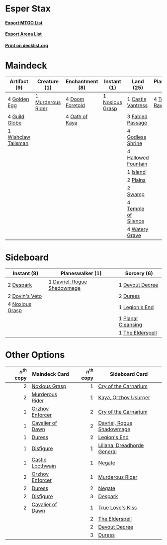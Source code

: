 # Esper Stax

#### [Export MTGO List](../collection/Esper%20Stax/Esper%20Stax.txt)
#### [Export Arena List](../collection/Esper%20Stax/Esper%20Stax_arena.txt)
#### [Print on decklist.org](http://decklist.org/?deckmain=1%09Castle%20Vantress%0A3%09Dance%20of%20the%20Manse%0A4%09Doom%20Foretold%0A3%09Fabled%20Passage%0A4%09Godless%20Shrine%0A4%09Golden%20Egg%0A4%09Guild%20Globe%0A4%09Hallowed%20Fountain%0A1%09Island%0A4%09Kaya's%20Wrath%0A1%09Murderous%20Rider%0A1%09Noxious%20Grasp%0A4%09Oath%20of%20Kaya%0A2%09Plains%0A1%09Planar%20Cleansing%0A2%09Swamp%0A4%09Teferi,%20Time%20Raveler%0A4%09Temple%20of%20Silence%0A4%09Thought%20Erasure%0A4%09Watery%20Grave%0A1%09Wishclaw%20Talisman&deckside=1%09Davriel,%20Rogue%20Shadowmage%0A2%09Despark%0A1%09Devout%20Decree%0A2%09Dovin's%20Veto%0A2%09Duress%0A1%09Legion's%20End%0A4%09Noxious%20Grasp%0A1%09Planar%20Cleansing%0A1%09The%20Elderspell)
# Maindeck

|                                         Artifact (9)                                         |                                        Creature (1)                                        |                                     Enchantment (8)                                      |                                       Instant (1)                                        |                                          Land (25)                                           |                                        Planeswalker (4)                                         |                                         Sorcery (12)                                          |
|----------------------------------------------------------------------------------------------|--------------------------------------------------------------------------------------------|------------------------------------------------------------------------------------------|------------------------------------------------------------------------------------------|----------------------------------------------------------------------------------------------|-------------------------------------------------------------------------------------------------|-----------------------------------------------------------------------------------------------|
|4 [Golden Egg](http://gatherer.wizards.com/Pages/Card/Details.aspx?multiverseid=473182)       |1 [Murderous Rider](http://gatherer.wizards.com/Pages/Card/Details.aspx?multiverseid=473059)|4 [Doom Foretold](http://gatherer.wizards.com/Pages/Card/Details.aspx?multiverseid=473149)|1 [Noxious Grasp](http://gatherer.wizards.com/Pages/Card/Details.aspx?multiverseid=466864)|1 [Castle Vantress](http://gatherer.wizards.com/Pages/Card/Details.aspx?multiverseid=473204)  |4 [Teferi, Time Raveler](http://gatherer.wizards.com/Pages/Card/Details.aspx?multiverseid=461148)|3 [Dance of the Manse](http://gatherer.wizards.com/Pages/Card/Details.aspx?multiverseid=473148)|
|4 [Guild Globe](http://gatherer.wizards.com/Pages/Card/Details.aspx?multiverseid=461166)      |                                                                                            |4 [Oath of Kaya](http://gatherer.wizards.com/Pages/Card/Details.aspx?multiverseid=461136) |                                                                                          |3 [Fabled Passage](http://gatherer.wizards.com/Pages/Card/Details.aspx?multiverseid=473206)   |                                                                                                 |4 [Kaya's Wrath](http://gatherer.wizards.com/Pages/Card/Details.aspx?multiverseid=457331)      |
|1 [Wishclaw Talisman](http://gatherer.wizards.com/Pages/Card/Details.aspx?multiverseid=473072)|                                                                                            |                                                                                          |                                                                                          |4 [Godless Shrine](http://gatherer.wizards.com/Pages/Card/Details.aspx?multiverseid=405099)   |                                                                                                 |1 [Planar Cleansing](http://gatherer.wizards.com/Pages/Card/Details.aspx?multiverseid=191599)  |
|                                                                                              |                                                                                            |                                                                                          |                                                                                          |4 [Hallowed Fountain](http://gatherer.wizards.com/Pages/Card/Details.aspx?multiverseid=97071) |                                                                                                 |4 [Thought Erasure](http://gatherer.wizards.com/Pages/Card/Details.aspx?multiverseid=452956)   |
|                                                                                              |                                                                                            |                                                                                          |                                                                                          |1 [Island](http://gatherer.wizards.com/Pages/Card/Details.aspx?multiverseid=439857)           |                                                                                                 |                                                                                               |
|                                                                                              |                                                                                            |                                                                                          |                                                                                          |2 [Plains](http://gatherer.wizards.com/Pages/Card/Details.aspx?multiverseid=439856)           |                                                                                                 |                                                                                               |
|                                                                                              |                                                                                            |                                                                                          |                                                                                          |2 [Swamp](http://gatherer.wizards.com/Pages/Card/Details.aspx?multiverseid=439858)            |                                                                                                 |                                                                                               |
|                                                                                              |                                                                                            |                                                                                          |                                                                                          |4 [Temple of Silence](http://gatherer.wizards.com/Pages/Card/Details.aspx?multiverseid=373522)|                                                                                                 |                                                                                               |
|                                                                                              |                                                                                            |                                                                                          |                                                                                          |4 [Watery Grave](http://gatherer.wizards.com/Pages/Card/Details.aspx?multiverseid=405114)     |                                                                                                 |                                                                                               |


# Sideboard

|                                       Instant (8)                                        |                                           Planeswalker (1)                                           |                                         Sorcery (6)                                         |
|------------------------------------------------------------------------------------------|------------------------------------------------------------------------------------------------------|---------------------------------------------------------------------------------------------|
|2 [Despark](http://gatherer.wizards.com/Pages/Card/Details.aspx?multiverseid=461117)      |1 [Davriel, Rogue Shadowmage](http://gatherer.wizards.com/Pages/Card/Details.aspx?multiverseid=461010)|1 [Devout Decree](http://gatherer.wizards.com/Pages/Card/Details.aspx?multiverseid=466767)   |
|2 [Dovin's Veto](http://gatherer.wizards.com/Pages/Card/Details.aspx?multiverseid=461120) |                                                                                                      |2 [Duress](http://gatherer.wizards.com/Pages/Card/Details.aspx?multiverseid=14557)           |
|4 [Noxious Grasp](http://gatherer.wizards.com/Pages/Card/Details.aspx?multiverseid=466864)|                                                                                                      |1 [Legion's End](http://gatherer.wizards.com/Pages/Card/Details.aspx?multiverseid=466860)    |
|                                                                                          |                                                                                                      |1 [Planar Cleansing](http://gatherer.wizards.com/Pages/Card/Details.aspx?multiverseid=191599)|
|                                                                                          |                                                                                                      |1 [The Elderspell](http://gatherer.wizards.com/Pages/Card/Details.aspx?multiverseid=461016)  |


# Other Options

|*n*<sup>th</sup> copy|                                       Maindeck Card                                       |*n*<sup>th</sup> copy|                                            Sideboard Card                                            |
|--------------------:|-------------------------------------------------------------------------------------------|--------------------:|------------------------------------------------------------------------------------------------------|
|                    2|[Noxious Grasp](http://gatherer.wizards.com/Pages/Card/Details.aspx?multiverseid=466864)   |                    1|[Cry of the Carnarium](http://gatherer.wizards.com/Pages/Card/Details.aspx?multiverseid=457214)       |
|                    2|[Murderous Rider](http://gatherer.wizards.com/Pages/Card/Details.aspx?multiverseid=473059) |                    1|[Kaya, Orzhov Usurper](http://gatherer.wizards.com/Pages/Card/Details.aspx?multiverseid=460129)       |
|                    1|[Orzhov Enforcer](http://gatherer.wizards.com/Pages/Card/Details.aspx?multiverseid=457223) |                    2|[Cry of the Carnarium](http://gatherer.wizards.com/Pages/Card/Details.aspx?multiverseid=457214)       |
|                    1|[Cavalier of Dawn](http://gatherer.wizards.com/Pages/Card/Details.aspx?multiverseid=466764)|                    2|[Davriel, Rogue Shadowmage](http://gatherer.wizards.com/Pages/Card/Details.aspx?multiverseid=461010)  |
|                    1|[Duress](http://gatherer.wizards.com/Pages/Card/Details.aspx?multiverseid=14557)           |                    2|[Legion's End](http://gatherer.wizards.com/Pages/Card/Details.aspx?multiverseid=466860)               |
|                    1|[Disfigure](http://gatherer.wizards.com/Pages/Card/Details.aspx?multiverseid=442076)       |                    1|[Liliana, Dreadhorde General](http://gatherer.wizards.com/Pages/Card/Details.aspx?multiverseid=461024)|
|                    1|[Castle Locthwain](http://gatherer.wizards.com/Pages/Card/Details.aspx?multiverseid=473203)|                    1|[Negate](http://gatherer.wizards.com/Pages/Card/Details.aspx?multiverseid=423707)                     |
|                    2|[Orzhov Enforcer](http://gatherer.wizards.com/Pages/Card/Details.aspx?multiverseid=457223) |                    1|[Murderous Rider](http://gatherer.wizards.com/Pages/Card/Details.aspx?multiverseid=473059)            |
|                    2|[Duress](http://gatherer.wizards.com/Pages/Card/Details.aspx?multiverseid=14557)           |                    2|[Negate](http://gatherer.wizards.com/Pages/Card/Details.aspx?multiverseid=423707)                     |
|                    2|[Disfigure](http://gatherer.wizards.com/Pages/Card/Details.aspx?multiverseid=442076)       |                    3|[Despark](http://gatherer.wizards.com/Pages/Card/Details.aspx?multiverseid=461117)                    |
|                    2|[Cavalier of Dawn](http://gatherer.wizards.com/Pages/Card/Details.aspx?multiverseid=466764)|                    1|[True Love's Kiss](http://gatherer.wizards.com/Pages/Card/Details.aspx?multiverseid=472996)           |
|                     |                                                                                           |                    2|[The Elderspell](http://gatherer.wizards.com/Pages/Card/Details.aspx?multiverseid=461016)             |
|                     |                                                                                           |                    2|[Devout Decree](http://gatherer.wizards.com/Pages/Card/Details.aspx?multiverseid=466767)              |
|                     |                                                                                           |                    3|[Duress](http://gatherer.wizards.com/Pages/Card/Details.aspx?multiverseid=14557)                      |

